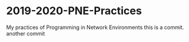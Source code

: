 # 2019-2020-PNE-Practices
My practices of Programming in Network Environments
this is a commit.
another commit
